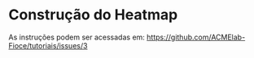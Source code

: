 # Construção do Heatmap
As instruções podem ser acessadas em: https://github.com/ACMElab-Fioce/tutoriais/issues/3

